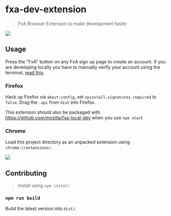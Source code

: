 # fxa-dev-extension

> FxA Browser Extension to make development faster

![](http://i.imgur.com/PwAjCkP.png)

## Usage

Press the "FxA" button on any FxA sign up page to create an account.
If you are developing locally you have to manually verify your account using the terminal, [read this](https://github.com/mozilla/fxa-local-dev#workflow).

### Firefox

Hack up Firefox via `about:config`, set `xpinstall.signatures.required` to `false`. Drag the `.xpi` from `dist` into Firefox. 

This extension should also be packaged with https://github.com/mozilla/fxa-local-dev when you use `npm start`

### Chrome

Load this project directory as an unpacked extension using `chrome://extensions/`.

![](http://i.imgur.com/C6bDvIq.gif)

## Contributing

> Install using `npm install`

### `npm run build`

Build the latest version into `dist/`.
